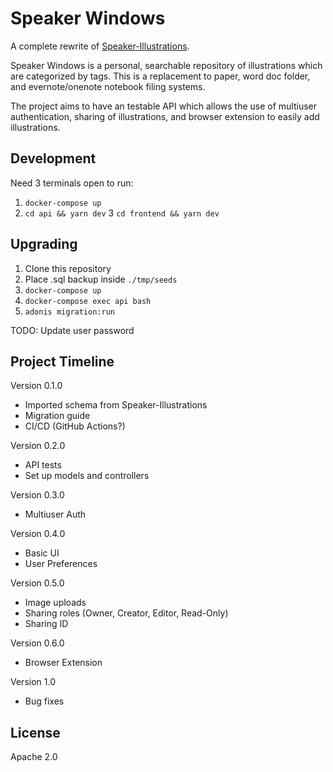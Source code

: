 # Speaker Windows

A complete rewrite of [Speaker-Illustrations](https://github.com/andrewwippler/speaker-illustrations).

Speaker Windows is a personal, searchable repository of illustrations which are categorized by tags. This is a replacement to paper, word doc folder, and evernote/onenote notebook filing systems.

The project aims to have an testable API which allows the use of multiuser authentication, sharing of illustrations, and browser extension to easily add illustrations.

## Development

Need 3 terminals open to run:
1. `docker-compose up`
2. `cd api && yarn dev`
3  `cd frontend && yarn dev`

## Upgrading

1. Clone this repository
2. Place .sql backup inside `./tmp/seeds`
3. `docker-compose up`
4. `docker-compose exec api bash`
5. `adonis migration:run`

TODO: Update user password

## Project Timeline

Version 0.1.0

- Imported schema from Speaker-Illustrations
- Migration guide
- CI/CD (GitHub Actions?)

Version 0.2.0

- API tests
- Set up models and controllers

Version 0.3.0

- Multiuser Auth

Version 0.4.0

- Basic UI
- User Preferences

Version 0.5.0

- Image uploads
- Sharing roles (Owner, Creator, Editor, Read-Only)
- Sharing ID

Version 0.6.0

- Browser Extension

Version 1.0

- Bug fixes

## License

Apache 2.0
